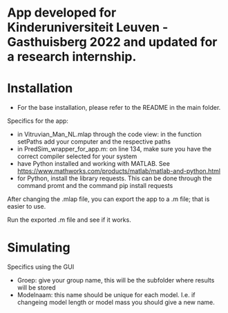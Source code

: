 
App developed for Kinderuniversiteit Leuven - Gasthuisberg 2022 and updated for a research internship.
=================

# Installation

- For the base installation, please refer to the README in the main folder.

Specifics for the app:
- in Vitruvian_Man_NL.mlap through the code view: in the function setPaths add your computer and the respective paths
- in PredSim_wrapper_for_app.m: on line 134, make sure you have the correct compiler selected for your system
- have Python installed and working with MATLAB. See https://www.mathworks.com/products/matlab/matlab-and-python.html
- for Python, install the library requests. This can be done through the command promt and the command pip install requests

After changing the .mlap file, you can export the app to a .m file; that is easier to use. 

Run the exported .m file and see if it works.

# Simulating

Specifics using the GUI
- Groep: give your group name, this will be the subfolder where results will be stored
- Modelnaam: this name should be unique for each model. I.e. if changeing model length or model mass you should give a new name.
